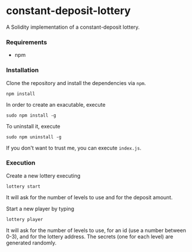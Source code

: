 # constant-deposit-lottery #

A Solidity implementation of a constant-deposit lottery.

### Requirements ###

* npm

### Installation ###

Clone the repository and install the dependencies via `npm`.

```
npm install
```

In order to create an exacutable, execute

```
sudo npm install -g
```

To uninstall it, execute
```
sudo npm uninstall -g 
```

If you don't want to trust me, you can execute `index.js`.


### Execution ###

Create a new lottery executing
```
lottery start
```

It will ask for the number of levels to use and for the deposit amount.

Start a new player by typing
```
lottery player
```

It will ask for the number of levels to use, for an id (use a number between 0-3), and for the lottery address.
The secrets (one for each level) are generated randomly.
